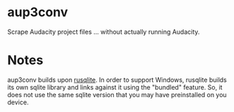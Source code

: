 # aup3conv

Scrape Audacity project files ... without actually running Audacity.

# Notes

aup3conv builds upon [rusqlite](https://github.com/rusqlite/rusqlite). In order
to support Windows, rusqlite builds its own sqlite library and links against it
using the "bundled" feature. So, it does not use the same sqlite version that
you may have preinstalled on you device.
